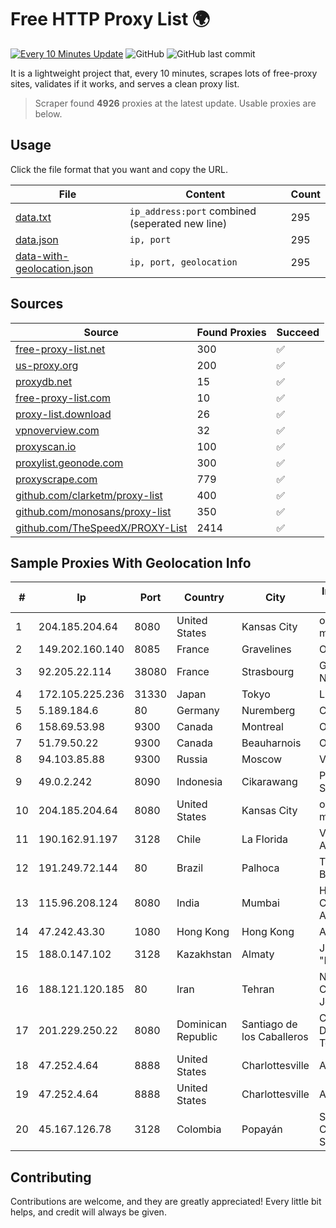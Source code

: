 
# Free HTTP Proxy List 🌍

[![Every 10 Minutes Update](https://github.com/mertguvencli/http-proxy-list/actions/workflows/main.yml/badge.svg?branch=main)](https://github.com/mertguvencli/http-proxy-list/actions/workflows/main.yml)
![GitHub](https://img.shields.io/github/license/mertguvencli/http-proxy-list)
![GitHub last commit](https://img.shields.io/github/last-commit/mertguvencli/http-proxy-list)

It is a lightweight project that, every 10 minutes, scrapes lots of free-proxy sites, validates if it works, and serves a clean proxy list.


> Scraper found **4926** proxies at the latest update. Usable proxies are below.

## Usage

Click the file format that you want and copy the URL.


|File|Content|Count|
|----|-------|-----|
|[data.txt](https://raw.githubusercontent.com/mertguvencli/http-proxy-list/main/proxy-list/data.txt)|`ip_address:port` combined (seperated new line)|295|
|[data.json](https://raw.githubusercontent.com/mertguvencli/http-proxy-list/main/proxy-list/data.json)|`ip, port`|295|
|[data-with-geolocation.json](https://raw.githubusercontent.com/mertguvencli/http-proxy-list/main/proxy-list/data-with-geolocation.json)|`ip, port, geolocation`|295|

## Sources

|Source|Found Proxies|Succeed|
|------|-------------|-------|
|[free-proxy-list.net](https://free-proxy-list.net)|300|✅|
|[us-proxy.org](https://www.us-proxy.org)|200|✅|
|[proxydb.net](http://proxydb.net)|15|✅|
|[free-proxy-list.com](https://free-proxy-list.com/?page=&port=&type%5B%5D=http&type%5B%5D=https&up_time=0&search=Search)|10|✅|
|[proxy-list.download](https://www.proxy-list.download/HTTP)|26|✅|
|[vpnoverview.com](https://vpnoverview.com/privacy/anonymous-browsing/free-proxy-servers)|32|✅|
|[proxyscan.io](https://www.proxyscan.io)|100|✅|
|[proxylist.geonode.com](https://proxylist.geonode.com/api/proxy-list?limit=300&page=1&sort_by=lastChecked&sort_type=desc&protocols=http,https)|300|✅|
|[proxyscrape.com](https://api.proxyscrape.com/v2/?request=displayproxies&protocol=http&timeout=10000&country=all&ssl=all&anonymity=all)|779|✅|
|[github.com/clarketm/proxy-list](https://raw.githubusercontent.com/clarketm/proxy-list/master/proxy-list-raw.txt)|400|✅|
|[github.com/monosans/proxy-list](https://raw.githubusercontent.com/monosans/proxy-list/main/proxies/http.txt)|350|✅|
|[github.com/TheSpeedX/PROXY-List](https://raw.githubusercontent.com/TheSpeedX/PROXY-List/master/http.txt)|2414|✅|


## Sample Proxies With Geolocation Info

|#|Ip|Port|Country|City|Internet Service Provider|
|-|--|----|-------|----|-------------------------|
|1|204.185.204.64|8080|United States|Kansas City|org-morenet.more.net|
|2|149.202.160.140|8085|France|Gravelines|OVH SAS|
|3|92.205.22.114|38080|France|Strasbourg|GD MASS Network|
|4|172.105.225.236|31330|Japan|Tokyo|Linode, LLC|
|5|5.189.184.6|80|Germany|Nuremberg|Contabo GmbH|
|6|158.69.53.98|9300|Canada|Montreal|OVH SAS|
|7|51.79.50.22|9300|Canada|Beauharnois|OVH SAS|
|8|94.103.85.88|9300|Russia|Moscow|VDSINA|
|9|49.0.2.242|8090|Indonesia|Cikarawang|PT Usaha Adi Sanggoro|
|10|204.185.204.64|8080|United States|Kansas City|org-morenet.more.net|
|11|190.162.91.197|3128|Chile|La Florida|VTR BANDA ANCHA S.A.|
|12|191.249.72.144|80|Brazil|Palhoca|TELEFÔNICA BRASIL S.A|
|13|115.96.208.124|8080|India|Mumbai|Hathway IP over Cable Internet Access|
|14|47.242.43.30|1080|Hong Kong|Hong Kong|Alibaba.com LLC|
|15|188.0.147.102|3128|Kazakhstan|Almaty|JSC "KazTransCom"|
|16|188.121.120.185|80|Iran|Tehran|Noyan Abr Arvan Co. ( Private Joint Stock)|
|17|201.229.250.22|8080|Dominican Republic|Santiago de los Caballeros|Compañía Dominicana de Teléfonos S. A.|
|18|47.252.4.64|8888|United States|Charlottesville|Alibaba.com LLC|
|19|47.252.4.64|8888|United States|Charlottesville|Alibaba.com LLC|
|20|45.167.126.78|3128|Colombia|Popayán|Sepcom Comunicaciones SAS|



## Contributing

Contributions are welcome, and they are greatly appreciated! Every
little bit helps, and credit will always be given.


